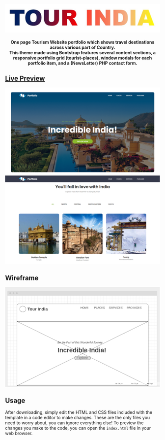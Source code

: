 <div align="center">
	<a href="https://mrjatinchauhan.github.io/tourindia.github.io/"><img src="./pictures/tour-india.jpg"></a>
	<h4>One page Tourism Website portfolio which shows travel destinations across various part of Country. <br>This theme made using Bootstrap features several content sections, a responsive portfolio grid (tourist-places), window modals for each portfolio item, and a (NewsLetter) PHP contact form.</h4>
</div>

## [Live Preview](https://mrjatinchauhan.github.io/tourindia.github.io/)
[![Tour India Preview](./pictures/welcome-page.png)](https://mrjatinchauhan.github.io/tourindia.github.io/)
[![Glimpse Preview](./pictures/parts-glimpse.png)](https://mrjatinchauhan.github.io/tourindia.github.io/)

## Wireframe
![Tour India Wireframe](./pictures/wireframe-pc.png)

## Usage
After downloading, simply edit the HTML and CSS files included with the template in a code editor to make changes. These are the only files you need to worry about, you can ignore everything else! To preview the changes you make to the code, you can open the `index.html` file in your web browser.
